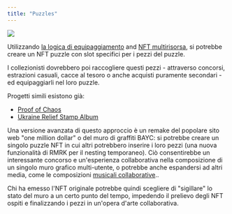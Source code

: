 ```yaml
---
title: "Puzzles"
---
```


![](../../static/img/post_imgs/puzzle.png)

Utilizzando [la logica di equipaggiamento](/lego25-equippable) and [NFT multirisorsa](/lego2-multi-resource),  si potrebbe creare un NFT puzzle con slot specifici per i pezzi del puzzle.

I collezionisti dovrebbero poi raccogliere questi pezzi - attraverso concorsi, estrazioni casuali, cacce al tesoro o anche acquisti puramente secondari - ed equipaggiarli nel loro puzzle.

Progetti simili esistono già:
- [Proof of Chaos](https://proofofchaos.app/)
- [Ukraine Relief Stamp Album](https://twitter.com/StampForUkraine)

Una versione avanzata di questo approccio è un remake del popolare sito web "one million dollar" o del muro di graffiti BAYC: si potrebbe creare un singolo puzzle NFT in cui altri potrebbero inserire i loro pezzi (una nuova funzionalità di RMRK per il nesting temporaneo). Ciò consentirebbe un interessante concorso e un'esperienza collaborativa nella composizione di un singolo muro grafico multi-utente, o potrebbe anche espandersi ad altri media, come le composizioni [musicali collaborative](/usecases/collabmusic)..

Chi ha emesso l'NFT originale potrebbe quindi scegliere di "sigillare" lo stato del muro a un certo punto del tempo, impedendo il prelievo degli NFT ospiti e finalizzando i pezzi in un'opera d'arte collaborativa.